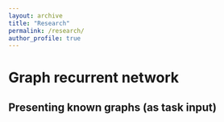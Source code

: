 ```yaml
---
layout: archive
title: "Research"
permalink: /research/
author_profile: true
---
```


# Graph recurrent network

## Presenting known graphs (as task input)

